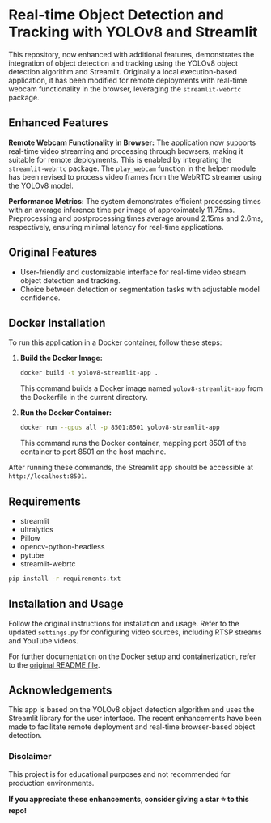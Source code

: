 

# Real-time Object Detection and Tracking with YOLOv8 and Streamlit

This repository, now enhanced with additional features, demonstrates the integration of object detection and tracking using the YOLOv8 object detection algorithm and Streamlit. Originally a local execution-based application, it has been modified for remote deployments with real-time webcam functionality in the browser, leveraging the `streamlit-webrtc` package.

## Enhanced Features

**Remote Webcam Functionality in Browser:** The application now supports real-time video streaming and processing through browsers, making it suitable for remote deployments. This is enabled by integrating the `streamlit-webrtc` package. The `play_webcam` function in the helper module has been revised to process video frames from the WebRTC streamer using the YOLOv8 model.

**Performance Metrics:** The system demonstrates efficient processing times with an average inference time per image of approximately 11.75ms. Preprocessing and postprocessing times average around 2.15ms and 2.6ms, respectively, ensuring minimal latency for real-time applications.

## Original Features

- User-friendly and customizable interface for real-time video stream object detection and tracking.
- Choice between detection or segmentation tasks with adjustable model confidence.


## Docker Installation

To run this application in a Docker container, follow these steps:

1. **Build the Docker Image:**
   ```bash
   docker build -t yolov8-streamlit-app .
   ```
   This command builds a Docker image named `yolov8-streamlit-app` from the Dockerfile in the current directory.

2. **Run the Docker Container:**
   ```bash
   docker run --gpus all -p 8501:8501 yolov8-streamlit-app
   ```
   This command runs the Docker container, mapping port 8501 of the container to port 8501 on the host machine.

After running these commands, the Streamlit app should be accessible at `http://localhost:8501`.

## Requirements

- streamlit
- ultralytics
- Pillow
- opencv-python-headless
- pytube
- streamlit-webrtc

```bash
pip install -r requirements.txt
```

## Installation and Usage

Follow the original instructions for installation and usage. Refer to the updated `settings.py` for configuring video sources, including RTSP streams and YouTube videos.

For further documentation on the Docker setup and containerization, refer to the [original README file](https://github.com/CodingMantras/yolov8-streamlit-detection-tracking/blob/master/README.md).

## Acknowledgements

This app is based on the YOLOv8 object detection algorithm and uses the Streamlit library for the user interface. The recent enhancements have been made to facilitate remote deployment and real-time browser-based object detection.

### Disclaimer

This project is for educational purposes and not recommended for production environments.

**If you appreciate these enhancements, consider giving a star ⭐ to this repo!**
